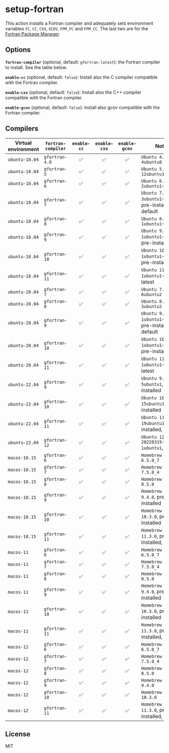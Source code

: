 # setup-fortran

This action installs a Fortran compiler and adequately sets environment variables
`FC`, `CC`, `CXX`, `GCOV`, `FPM_FC` and `FPM_CC`.
The last two are for the [Fortran Package Manager](https://github.com/fortran-lang/fpm).


## Options

**`fortran-compiler`** (optional, default: `gfortran-latest`):
the Fortran compiler to install. See the table below.

**`enable-cc`** (optional, default: `false`):
Install also the C compiler compatible with the Fortran compiler.

**`enable-cxx`** (optional, default: `false`):
Install also the C++ compiler compatible with the Fortran compiler.

**`enable-gcov`** (optional, default: `false`):
Install also gcov compatible with the Fortran compiler.


## Compilers

| Virtual environment | `fortran-compiler` | `enable-cc`        | `enable-cxx`       | `enable-gcov`      | Notes                                                   |
|---------------------|--------------------|:------------------:|:------------------:|:------------------:|---------------------------------------------------------|
| `ubuntu-18.04`      | `gfortran-4.8`     | :white_check_mark: | :white_check_mark: | :white_check_mark: | `Ubuntu 4.8.5-4ubuntu8`                                 |
| `ubuntu-18.04`      | `gfortran-5`       | :white_check_mark: | :white_check_mark: | :white_check_mark: | `Ubuntu 5.5.0-12ubuntu1`                                |
| `ubuntu-18.04`      | `gfortran-6`       | :white_check_mark: | :white_check_mark: | :white_check_mark: | `Ubuntu 6.5.0-2ubuntu1~18.04`                           |
| `ubuntu-18.04`      | `gfortran-7`       | :white_check_mark: | :white_check_mark: | :white_check_mark: | `Ubuntu 7.5.0-3ubuntu1~18.04`, pre-installed, default   |
| `ubuntu-18.04`      | `gfortran-8`       | :white_check_mark: | :white_check_mark: | :white_check_mark: | `Ubuntu 8.4.0-1ubuntu1~18.04`                           |
| `ubuntu-18.04`      | `gfortran-9`       | :white_check_mark: | :white_check_mark: | :white_check_mark: | `Ubuntu 9.4.0-1ubuntu1~18.04`, pre-installed            |
| `ubuntu-18.04`      | `gfortran-10`      | :white_check_mark: | :white_check_mark: | :white_check_mark: | `Ubuntu 10.3.0-1ubuntu1~18.04~1`, pre-installed         |
| `ubuntu-18.04`      | `gfortran-11`      | :white_check_mark: | :white_check_mark: | :white_check_mark: | `Ubuntu 11.1.0-1ubuntu1~18.04.1`, latest                |
| `ubuntu-20.04`      | `gfortran-7`       | :white_check_mark: | :white_check_mark: | :white_check_mark: | `Ubuntu 7.5.0-6ubuntu2`                                 |
| `ubuntu-20.04`      | `gfortran-8`       | :white_check_mark: | :white_check_mark: | :white_check_mark: | `Ubuntu 8.4.0-3ubuntu2`                                 |
| `ubuntu-20.04`      | `gfortran-9`       | :white_check_mark: | :white_check_mark: | :white_check_mark: | `Ubuntu 9.4.0-1ubuntu1~20.04.1`, pre-installed, default |
| `ubuntu-20.04`      | `gfortran-10`      | :white_check_mark: | :white_check_mark: | :white_check_mark: | `Ubuntu 10.3.0-1ubuntu1~20.04`, pre-installed           |
| `ubuntu-20.04`      | `gfortran-11`      | :white_check_mark: | :white_check_mark: | :white_check_mark: | `Ubuntu 11.1.0-1ubuntu1~20.04`, latest                  |
| `ubuntu-22.04`      | `gfortran-9`       | :white_check_mark: | :white_check_mark: | :white_check_mark: | `Ubuntu 9.4.0-5ubuntu1`, pre-installed                  |
| `ubuntu-22.04`      | `gfortran-10`      | :white_check_mark: | :white_check_mark: | :white_check_mark: | `Ubuntu 10.3.0-15ubuntu1`, pre-installed                |
| `ubuntu-22.04`      | `gfortran-11`      | :white_check_mark: | :white_check_mark: | :white_check_mark: | `Ubuntu 11.2.0-19ubuntu1`, pre-installed, default       |
| `ubuntu-22.04`      | `gfortran-12`      | :white_check_mark: | :white_check_mark: | :white_check_mark: | `Ubuntu 12-20220319-1ubuntu1`, latest                   |
| `macos-10.15`       | `gfortran-6`       | :white_check_mark: | :white_check_mark: | :white_check_mark: | `Homebrew GCC 6.5.0_7`                                  |
| `macos-10.15`       | `gfortran-7`       | :white_check_mark: | :white_check_mark: | :white_check_mark: | `Homebrew GCC 7.5.0_4`                                  |
| `macos-10.15`       | `gfortran-8`       | :white_check_mark: | :white_check_mark: | :white_check_mark: | `Homebrew GCC 8.5.0`                                    |
| `macos-10.15`       | `gfortran-9`       | :white_check_mark: | :white_check_mark: | :white_check_mark: | `Homebrew GCC 9.4.0`, pre-installed                     |
| `macos-10.15`       | `gfortran-10`      | :white_check_mark: | :white_check_mark: | :white_check_mark: | `Homebrew GCC 10.3.0`, pre-installed                    |
| `macos-10.15`       | `gfortran-11`      | :white_check_mark: | :white_check_mark: | :white_check_mark: | `Homebrew GCC 11.3.0`, pre-installed, latest            |
| `macos-11`          | `gfortran-6`       | :white_check_mark: | :white_check_mark: | :white_check_mark: | `Homebrew GCC 6.5.0_7`                                  |
| `macos-11`          | `gfortran-7`       | :white_check_mark: | :white_check_mark: | :white_check_mark: | `Homebrew GCC 7.5.0_4`                                  |
| `macos-11`          | `gfortran-8`       | :white_check_mark: | :white_check_mark: | :white_check_mark: | `Homebrew GCC 8.5.0`                                    |
| `macos-11`          | `gfortran-9`       | :white_check_mark: | :white_check_mark: | :white_check_mark: | `Homebrew GCC 9.4.0`, pre-installed                     |
| `macos-11`          | `gfortran-10`      | :white_check_mark: | :white_check_mark: | :white_check_mark: | `Homebrew GCC 10.3.0`, pre-installed                    |
| `macos-11`          | `gfortran-11`      | :white_check_mark: | :white_check_mark: | :white_check_mark: | `Homebrew GCC 11.3.0`, pre-installed, latest            |
| `macos-12`          | `gfortran-6`       | :white_check_mark: | :white_check_mark: | :white_check_mark: | `Homebrew GCC 6.5.0_7`                                  |
| `macos-12`          | `gfortran-7`       | :white_check_mark: | :white_check_mark: | :white_check_mark: | `Homebrew GCC 7.5.0_4`                                  |
| `macos-12`          | `gfortran-8`       | :white_check_mark: | :white_check_mark: | :white_check_mark: | `Homebrew GCC 8.5.0`                                    |
| `macos-12`          | `gfortran-9`       | :white_check_mark: | :white_check_mark: | :white_check_mark: | `Homebrew GCC 9.4.0`                                    |
| `macos-12`          | `gfortran-10`      | :white_check_mark: | :white_check_mark: | :white_check_mark: | `Homebrew GCC 10.3.0`                                   |
| `macos-12`          | `gfortran-11`      | :white_check_mark: | :white_check_mark: | :white_check_mark: | `Homebrew GCC 11.3.0`, pre-installed, latest            |


## License

MIT
